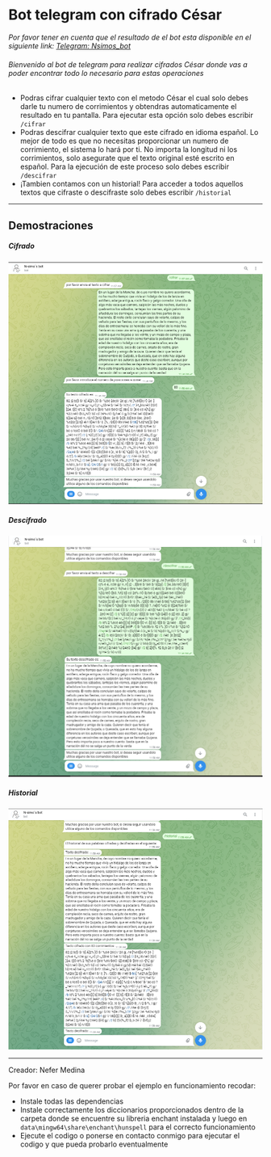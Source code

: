 # Bot telegram con cifrado César

*Por favor tener en cuenta que el resultado de el bot esta disponible en el siguiente link: [Telegram: Nsimos_bot](https://t.me/Nsimos_bot)*

###### Bienvenido al bot de telegram para realizar cifrados César donde vas a poder encontrar todo lo necesario para estas operaciones

* Podras cifrar cualquier texto con el metodo César el cual solo debes darle tu numero de corrimientos y obtendras automaticamente el resultado en tu pantalla. Para ejecutar esta opción solo debes escribir `/cifrar`
* Podras descifrar cualquier texto que este cifrado en idioma español. Lo mejor de todo es que no necesitas proporcionar un numero de corrimiento, el sistema lo hará por ti. No importa la longitud ni los corrimientos, solo asegurate que el texto original esté escrito en español. Para la ejecución de este proceso solo debes escribir `/descifrar`
* ¡Tambien contamos con un historial! Para acceder a todos aquellos textos que cifraste o descifraste solo debes escribir `/historial`
***
## Demostraciones
##### Cifrado
<p>
<img src="Foto_1.PNG" alt="Ejemplo 1"/>
<p/>

##### Descifrado
<p>
<img src="Foto_2.PNG" alt="Ejemplo 2"/>
<p/>

##### Historial
<p>
<img src="Foto_3.PNG" alt="Ejemplo 3"/>
<p/>

***
Creador: Nefer Medina

Por favor en caso de querer probar el ejemplo en funcionamiento recodar:
* Instale todas las dependencias
* Instale correctamente los diccionarios proporcionados dentro de la carpeta donde se encuentre su libreria enchant instalada y luego en `data\mingw64\share\enchant\hunspell` para el correcto funcionamiento
* Ejecute el codigo o ponerse en contacto conmigo para ejecutar el codigo y que pueda probarlo eventualmente
